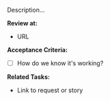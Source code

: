 Description…

**Review at:**
- URL

**Acceptance Criteria:**
- [ ] How do we know it's working?

**Related Tasks:**
- Link to request or story
